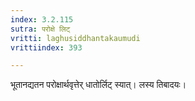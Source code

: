 ```yaml
---
index: 3.2.115
sutra: परोक्षे लिट्
vritti: laghusiddhantakaumudi
vrittiindex: 393

---
```

भूतानद्यतन परोक्षार्थवृत्तेर् धातोर्लिट् स्यात्। लस्य तिबादयः।